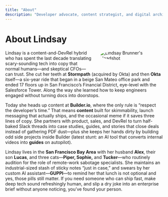 ```yaml
---
title: "About"
description: "Developer advocate, content strategist, and digital architect who transforms complex technology into experiences that developers love."
---
```


# About Lindsay

<img src="/images/avatar-color-trans.png" alt="Lindsay Brunner's Headshot" class="headshot-placeholder" style="border-radius: 50%; max-width: 200px; height: auto; float: right; margin: 0 0 1.5rem 1.5rem;"/>

Lindsay is a content-and-DevRel hybrid who has spent the last decade translating scary-sounding tech into copy that normal humans—and skeptical CFOs—can trust. She cut her teeth at **Stormpath** (acquired by Okta) and then **Okta** itself—a six-year ride that began in a beige San Mateo office park and ended 17 floors up in San Francisco’s Financial District, eye-level with the Salesforce Tower. Along the way she learned how to keep engineers engaged without turning docs into doorstops.

Today she heads up content at **Builder.io**, where the only rule is “respect the developer’s time.” That means **content** built for skimmability, launch messaging that actually ships, and the occasional meme if it saves three lines of copy. She partners with product, sales, and DevRel to turn half-baked Slack threads into case studies, guides, and stories that close deals instead of gathering PDF dust—plus she keeps her hands dirty by building odd side projects inside Builder (latest stunt: an AI tool that converts internal videos into **guides** on autopilot).

Lindsay lives in the **San Francisco Bay Area** with her husband **Alex**, their son **Lucas**, and three cats—**Piper, Sophie,** and **Tucker**—who routinely audition for the role of remote-work sabotage specialists. She maintains an industrial-sized stash of sticky notes “just in case,” and swears by her custom AI assistant—**GUPPI**—to remind her that lunch is not optional and yes, those pills still matter. If you need someone who can ship fast, make deep tech sound refreshingly human, and slip a dry joke into an enterprise brief without anyone noticing, you’ve found your person.
